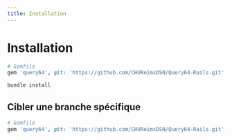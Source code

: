 ```yaml
---
title: Installation
---
```

# Installation

``` ruby
# Gemfile
gem 'query64', git: 'https://github.com/CHUReimsDSN/Query64-Rails.git'
```

```sh
bundle install
```

## Cibler une branche spécifique

``` ruby
# Gemfile
gem 'query64', git: 'https://github.com/CHUReimsDSN/Query64-Rails.git', branch: 'nom_de_la_branche'
```

